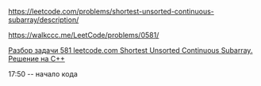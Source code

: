 https://leetcode.com/problems/shortest-unsorted-continuous-subarray/description/

https://walkccc.me/LeetCode/problems/0581/

[Разбор задачи 581 leetcode.com Shortest Unsorted Continuous Subarray. Решение на C++](https://www.youtube.com/watch?v=WSLTFJ_aiB8)

17:50 -- начало кода
